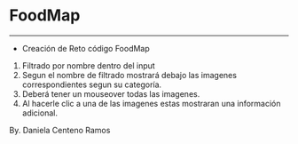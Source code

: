 # FoodMap
___
* Creación de Reto código FoodMap
1. Filtrado por nombre dentro del input
2. Segun el nombre de filtrado mostrará debajo las imagenes correspondientes segun su categoría.
3. Deberá tener un mouseover todas las imagenes.
4. Al hacerle clic a una de las imagenes estas mostraran una información adicional.

By. Daniela Centeno Ramos